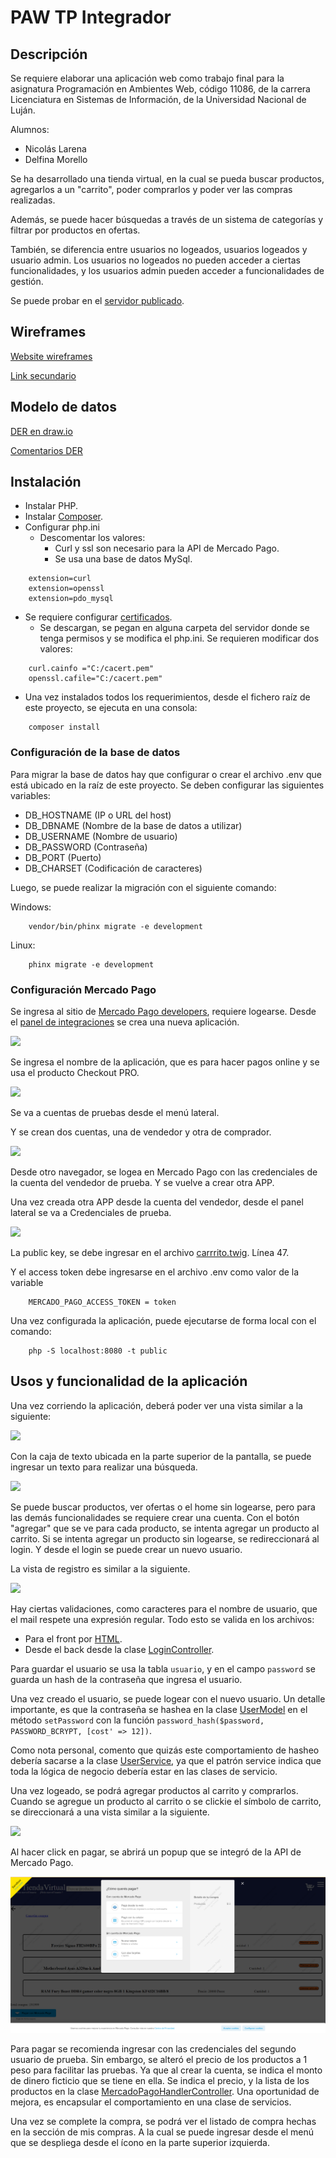 # PAW TP Integrador

## Descripción

Se requiere elaborar una aplicación web como trabajo final para la asignatura Programación en Ambientes Web, código 11086, de la carrera Licenciatura en Sistemas de Información, de la Universidad Nacional de Luján.

Alumnos:
- Nicolás Larena
- Delfina Morello


Se ha desarrollado una tienda virtual, en la cual se pueda buscar productos, agregarlos a un "carrito", poder comprarlos y poder ver las compras realizadas.

Además, se puede hacer búsquedas a través de un sistema de categorías y filtrar por productos en ofertas.

También, se diferencia entre usuarios no logeados, usuarios logeados y usuario admin.
Los usuarios no logeados no pueden acceder a ciertas funcionalidades, y los usuarios admin pueden acceder a funcionalidades de gestión.

Se puede probar en el [servidor publicado](https://paw-tienda-virtual.azurewebsites.net).

## Wireframes

[Website wireframes](https://drive.google.com/file/d/1tXy-hiiiXWPhsxC8GGx9olDPqJKver_g/view?usp=drive_link)


[Link secundario](https://www.figma.com/file/FgawfllMkwyFLRsrzFRfwW/Untitled?node-id=0%3A1)

## Modelo de datos

[DER en draw.io](https://drive.google.com/file/d/1mYB9B2K3Yq20m6xe4iRQhX1s6F8JGkS-/view?usp=sharing)

[Comentarios DER](/Documentación/DER.md)


## Instalación

- Instalar PHP.
- Instalar [Composer](https://getcomposer.org/).
- Configurar php.ini
  - Descomentar los valores:
    - Curl y ssl son necesario para la API de Mercado Pago.
    - Se usa una base de datos MySql.
```
    extension=curl
    extension=openssl
    extension=pdo_mysql
```
  - Se requiere configurar [certificados](https://curl.se/docs/caextract.html).
    - Se descargan, se pegan en alguna carpeta del servidor donde se tenga permisos y se modifica el php.ini. Se requieren modificar dos valores:
```
    curl.cainfo ="C:/cacert.pem"
    openssl.cafile="C:/cacert.pem"
```
- Una vez instalados todos los requerimientos, desde el fichero raíz de este proyecto, se ejecuta en una consola:
```
    composer install
```

### Configuración de la base de datos

Para migrar la base de datos hay que configurar o crear el archivo .env que está ubicado en la raíz de este proyecto.
Se deben configurar las siguientes variables:
- DB_HOSTNAME (IP o URL del host)
- DB_DBNAME (Nombre de la base de datos a utilizar)
- DB_USERNAME (Nombre de usuario)
- DB_PASSWORD (Contraseña)
- DB_PORT (Puerto)
- DB_CHARSET (Codificación de caracteres)

Luego, se puede realizar la migración con el siguiente comando:

Windows:
```
    vendor/bin/phinx migrate -e development
```
Linux:
```
    phinx migrate -e development
```

### Configuración Mercado Pago

Se ingresa al sitio de [Mercado Pago developers](https://www.mercadopago.com.ar/developers/es), requiere logearse.
Desde el [panel de integraciones](https://www.mercadopago.com.ar/developers/panel/app) se crea una nueva aplicación.

![](Documentación/img/MP-crear-app.png)

Se ingresa el nombre de la aplicación, que es para hacer pagos online y se usa el producto Checkout PRO.

![](Documentación/img/MP-cuentas-prueba.png)

Se va a cuentas de pruebas desde el menú lateral.

Y se crean dos cuentas, una de vendedor y otra de comprador.

![](Documentación/img/MP-cuentas.png)

Desde otro navegador, se logea en Mercado Pago con las credenciales de la cuenta del vendedor de prueba.
Y se vuelve a crear otra APP.

Una vez creada otra APP desde la cuenta del vendedor, desde el panel lateral se va a Credenciales de prueba.

![](Documentación/img/MP-Credenciales-prueba.png)

La public key, se debe ingresar en el archivo [carrrito.twig](src/tienda_virtual/views/twig/carrito.twig).
Línea 47.

Y el access token debe ingresarse en el archivo .env como valor de la variable
```
    MERCADO_PAGO_ACCESS_TOKEN = token
```

Una vez configurada la aplicación, puede ejecutarse de forma local con el comando:

```
    php -S localhost:8080 -t public
```


## Usos y funcionalidad de la aplicación

Una vez corriendo la aplicación, deberá poder ver una vista similar a la siguiente:


![](Documentación/img/APP-home.png)

Con la caja de texto ubicada en la parte superior de la pantalla, se puede ingresar un texto para realizar una búsqueda.

![](Documentación/img/APP-busqueda.png)

Se puede buscar productos, ver ofertas o el home sin logearse, pero para las demás funcionalidades se requiere crear una cuenta.
Con el botón "agregar" que se ve para cada producto, se intenta agregar un producto al carrito.
Si se intenta agregar un producto sin logearse, se redireccionará al login. Y desde el login se puede crear un nuevo usuario.

La vista de registro es similar a la siguiente.

![](Documentación/img/APP-registro.png)

Hay ciertas validaciones, como caracteres para el nombre de usuario, que el mail respete una expresión regular. Todo esto se valida en los archivos:
- Para el front por [HTML](/src/tienda_virtual/views/twig/registrarse.twig).
- Desde el back desde la clase [LoginController](/src/tienda_virtual/controllers/LoginController.php).

Para guardar el usuario se usa la tabla ```usuario```, y en el campo ```password``` se guarda un hash de la contraseña que ingresa el usuario.

Una vez creado el usuario, se puede logear con el nuevo usuario. Un detalle importante, es que la contraseña se hashea en la clase [UserModel](/src/tienda_virtual/database/models/UserModel.php) en el método ```setPassword``` con la función ```password_hash($password, PASSWORD_BCRYPT, [cost' => 12])```.

Como nota personal, comento que quizás este comportamiento de hasheo debería sacarse a la clase [UserService](/src/tienda_virtual/services/UserService.php), ya que el patrón service indica que toda la lógica de negocio debería estar en las clases de servicio.

Una vez logeado, se podrá agregar productos al carrito y comprarlos.
Cuando se agregue un producto al carrito o se clickie el símbolo de carrito, se direccionará a una vista similar a la siguiente.

![](Documentación/img/APP-carrito.png)

Al hacer click en pagar, se abrirá un popup que se integró de la API de Mercado Pago.

![](Documentación/img/APP-integración-MP.png)

Para pagar se recomienda ingresar con las credenciales del segundo usuario de prueba. Sin embargo, se alteró el precio de los productos a 1 peso para facilitar las pruebas. Ya que al crear la cuenta, se indica el monto de dinero ficticio que se tiene en ella.
Se indica el precio, y la lista de los productos en la clase [MercadoPagoHandlerController](/src/tienda_virtual/controllers/MercadoPagoHandlerController.php).
Una oportunidad de mejora, es encapsular el comportamiento en una clase de servicios.

Una vez se complete la compra, se podrá ver el listado de compra hechas en la sección de mis compras.
A la cual se puede ingresar desde el menú que se despliega desde el ícono en la parte superior izquierda.

